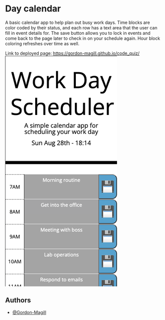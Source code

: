 # Day calendar

A basic calendar app to help plan out busy work days.
Time blocks are color coded by their status, and each row has a text area that the user can
fill in event details for. The save button allows you to lock in events and come back to the
page later to check in on your schedule again. Hour block coloring refreshes over time as well.

 Link to deployed page:
 https://gordon-magill.github.io/code_quiz/
 ![Deployed page](./assets/images/deployed_screenshot.png)
## Authors

- [@Gordon-Magill](https://github.com/Gordon-Magill/)

